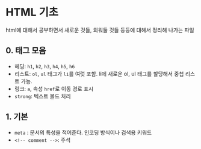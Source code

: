 # HTML 기초

html에 대해서 공부하면서 새로운 것들, 외워둘 것들 등등에 대해서 정리해 나가는 파일

## 0. 태그 모음

- 헤딩: `h1`, `h2`, `h3`, `h4`, `h5`, `h6`
- 리스트: `ol`, `ul` 태그가 `li`를 여럿 포함. li에 새로운 ol, ul 태그를 할당해서 중첩 리스트 가능.
- 링크: `a`, 속성 `href`로 이동 경로 표시
- `strong`: 텍스트 볼드 처리

## 1. 기본

- `meta` : 문서의 특성을 적어준다. 인코딩 방식이나 검색용 키워드
- `<!-- comment -->`: 주석

